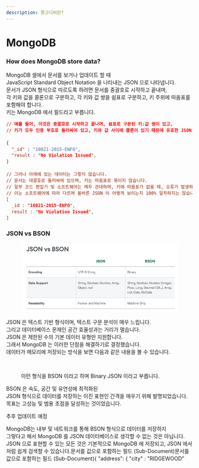 ```yaml
---
description: 몽고디비란?
---
```


# MongoDB

### How does MongoDB store data?

MongoDB 셀에서 문서를 보거나 업데이트 할 때 \
JavaScript Standard Object Notation 을 나타내는 JSON 으로 나타냅니다. \
문서가 JSON 형식으로 따르도록 하려면 문서를 중괄호로 시작하고 끝내며,\
각 키와 값을 콜론으로 구분하고, 각 키와 값 쌍을 쉼표로 구분하고, 키 주위에 따옴표를 포함해야 합니다.\
키는 MongoDB 에서 필드라고 부릅니다.



```json
// 예를 들어, 이것은 중괄호로 시작하고 끝나며, 쉼표로 구분된 키:값 쌍이 있고,
// 키가 모두 인용 부호로 둘러싸여 있고, 키와 값 사이에 콜론이 있기 때문에 유효한 JSON 입니다.

{
  "_id" : "10021-2015-ENFO",
  "result : "No Violation Issued",
}

// 그러나 아래에 있는 데이터는 그렇지 않습니다.
// 문서는 대괄호로 둘러싸여 있으며, 키는 따옴표로 묶이지 않습니다.
// 일부 코드 편집기 및 소프트웨어는 매우 관대하며, 키에 따욤표가 없을 때, 오류가 발생하지 않습니다.
// 이는 소프트웨어에 따라 다르며 올바른 JSON 이 어떻게 보이는지 100% 일치하지는 않습니다.
[
  _id : "10021-2015-ENFO",
  result : "No Violation Issued",  
]
```



### JSON vs BSON

<figure><img src="../.gitbook/assets/스크린샷 2022-10-28 오후 4.47.48 (1).png" alt=""><figcaption></figcaption></figure>

JSON 은 텍스트 기반 형식이며, 텍스트 구문 분석이 매우 느립니다.\
그리고 데이터베이스 문제인 공간 효율성과는 거리가 멀습니다.\
JSON 은 제한된 수의 기본 데이터 유형만 지원합니다.\
그래서 MongoDB 는 이러한 단점을 해결하기로 결정했습니다.\
데이터가 메모리에 저장되는 방식을 보면 다음과 같은 내용을 볼 수 있습니다.

<figure><img src="../.gitbook/assets/스크린샷 2022-10-28 오후 4.51.02.png" alt=""><figcaption><p>이런 형식을 BSON 이라고 하며 Binary JSON 이라고 부릅니다.</p></figcaption></figure>

BSON 은 속도, 공간 및 유연성에 최적화된 \
JSON 형식으로 데이터를 저장하는 이진 표현인 간격을 매우기 위해 발명되었습니다. \
목표는 고성능 및 범용 초점을 달성하는 것이었습니다.



추후 업데이트 예정



MongoDB는 내부 및 네트워크를 통해 BSON 형식으로 데이터를 저장하지\
그렇다고 해서 MongoDB 를 JSON 데이터베이스로 생각할 수 없는 것은 아닙니다.\
JSON 으로 표현할 수 있는 모든 것은 기본적으로 MongoDB 에 저장되고, JSON 에서 처럼 쉽게 검색할 수 있습니다.문서를 값으로 포함하는 필드 (Sub-Document)문서를 값으로 포함하는 필드 (Sub-Document){  "address": {    "city" : "RIDGEWOOD"

